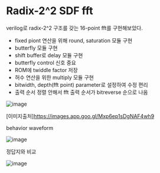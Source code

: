 # Radix-2^2 SDF fft

verilog로 radix-2^2 구조를 갖는 16-point fft를 구현해보았다.
- fixed piont 연산을 위해 round, saturation 모듈 구현
- butterfly 모듈 구현
- shift buffer로 delay 모듈 구현
- butterfly control 신호 중요
- ROM에 twiddle factor 저장
- 허수 연산을 위한 multiply 모듈 구현
- bitwidth, depth(fft point) parameter로 설정하여 수정 편리
- 출력 순서 정렬 안해서 fft 출력 순서가 bitreverse 순으로 나옴

![image](https://github.com/user-attachments/assets/00c6ff1d-0757-42dc-84cf-85288fa654f4)

[이미지출처]https://images.app.goo.gl/Mxp6ep1sDgNAF4wh9



behavior waveform

![image](https://github.com/user-attachments/assets/96b1d4fb-13fc-47d2-9ee2-c4737992fabd)

정답지와 비교

![image](https://github.com/user-attachments/assets/fbd586f6-15ae-4979-813b-7de6fa12399e)
